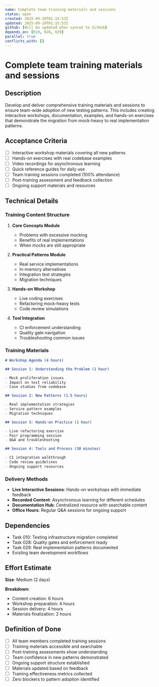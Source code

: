 ```yaml
---
name: Complete team training materials and sessions
status: open
created: 2025-09-20T01:15:53Z
updated: 2025-09-20T01:15:53Z
github: [Will be updated when synced to GitHub]
depends_on: [010, 028, 029]
parallel: true
conflicts_with: []
---
```


# Complete team training materials and sessions

## Description

Develop and deliver comprehensive training materials and sessions to ensure
team-wide adoption of new testing patterns. This includes creating interactive
workshops, documentation, examples, and hands-on exercises that demonstrate the
migration from mock-heavy to real implementation patterns.

## Acceptance Criteria

- [ ] Interactive workshop materials covering all new patterns
- [ ] Hands-on exercises with real codebase examples
- [ ] Video recordings for asynchronous learning
- [ ] Quick reference guides for daily use
- [ ] Team training sessions completed (100% attendance)
- [ ] Post-training assessment and feedback collection
- [ ] Ongoing support materials and resources

## Technical Details

### Training Content Structure

1. **Core Concepts Module**
   - Problems with excessive mocking
   - Benefits of real implementations
   - When mocks are still appropriate

2. **Practical Patterns Module**
   - Real service implementations
   - In-memory alternatives
   - Integration test strategies
   - Migration techniques

3. **Hands-on Workshop**
   - Live coding exercises
   - Refactoring mock-heavy tests
   - Code review simulations

4. **Tool Integration**
   - CI enforcement understanding
   - Quality gate navigation
   - Troubleshooting common issues

### Training Materials

```markdown
# Workshop Agenda (4 hours)

## Session 1: Understanding the Problem (1 hour)

- Mock proliferation issues
- Impact on test reliability
- Case studies from codebase

## Session 2: New Patterns (1.5 hours)

- Real implementation strategies
- Service pattern examples
- Migration techniques

## Session 3: Hands-on Practice (1 hour)

- Live refactoring exercise
- Pair programming session
- Q&A and troubleshooting

## Session 4: Tools and Process (30 minutes)

- CI integration walkthrough
- Code review guidelines
- Ongoing support resources
```

### Delivery Methods

- **Live Interactive Sessions**: Hands-on workshops with immediate feedback
- **Recorded Content**: Asynchronous learning for different schedules
- **Documentation Hub**: Centralized resource with searchable content
- **Office Hours**: Regular Q&A sessions for ongoing support

## Dependencies

- Task 010: Testing infrastructure migration completed
- Task 028: Quality gates and enforcement ready
- Task 029: Real implementation patterns documented
- Existing team development workflows

## Effort Estimate

**Size**: Medium (2 days)

**Breakdown**:

- Content creation: 6 hours
- Workshop preparation: 4 hours
- Session delivery: 4 hours
- Materials finalization: 2 hours

## Definition of Done

- [ ] All team members completed training sessions
- [ ] Training materials accessible and searchable
- [ ] Post-training assessments show understanding
- [ ] Team confidence in new patterns demonstrated
- [ ] Ongoing support structure established
- [ ] Materials updated based on feedback
- [ ] Training effectiveness metrics collected
- [ ] Zero blockers to pattern adoption identified
